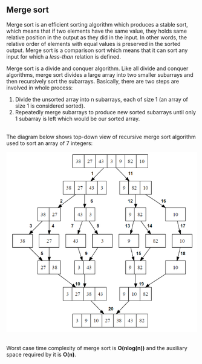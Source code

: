 ## Merge sort
Merge sort is an efficient sorting algorithm which produces a stable sort, which means that if two elements have the same value, they holds same relative position in the output as they did in the input. In other words, the relative order of elements with equal values is preserved in the sorted output. Merge sort is a comparison sort which means that it can sort any input for which a _less-than_ relation is defined.

Merge sort is a divide and conquer algorithm. Like all divide and conquer algorithms, merge sort divides a large array into two smaller subarrays and then recursively sort the subarrays. Basically, there are two steps are involved in whole process:
1. Divide the unsorted array into n subarrays, each of size 1 (an array of size 1 is considered sorted).   
2. Repeatedly merge subarrays to produce new sorted subarrays until only 1 subarray is left which would be our sorted array.

   
The diagram below shows top-down view of recursive merge sort algorithm used to sort an array of 7 integers:

![](Merge-Sort-Steps.png)

   
Worst case time complexity of merge sort is **O(nlog(n))** and the auxiliary space required by it is **O(n)**.